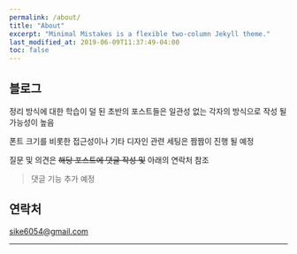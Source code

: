 ```yaml
---
permalink: /about/
title: "About"
excerpt: "Minimal Mistakes is a flexible two-column Jekyll theme."
last_modified_at: 2019-06-09T11:37:49-04:00
toc: false
---
```


## 블로그
정리 방식에 대한 학습이 덜 된 초반의 포스트들은 일관성 없는 각자의 방식으로 작성 될 가능성이 높음

폰트 크기를 비롯한 접근성이나 기타 디자인 관련 세팅은 짬짬이 진행 될 예정

질문 및 의견은 ~~해당 포스트에 댓글 작성 및~~ 아래의 연락처 참조
>댓글 기능 추가 예정

## 연락처
sike6054@gmail.com

---

